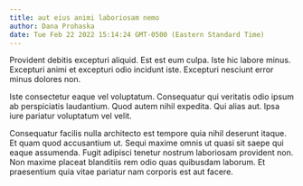 ```yaml
---
title: aut eius animi laboriosam nemo
author: Dana Prohaska
date: Tue Feb 22 2022 15:14:24 GMT-0500 (Eastern Standard Time)
---
```

Provident debitis excepturi aliquid. Est est eum culpa. Iste hic labore minus. Excepturi animi et excepturi odio incidunt iste. Excepturi nesciunt error minus dolores non.

 Iste consectetur eaque vel voluptatum. Consequatur qui veritatis odio ipsum ab perspiciatis laudantium. Quod autem nihil expedita. Qui alias aut. Ipsa iure pariatur voluptatum vel velit.

 Consequatur facilis nulla architecto est tempore quia nihil deserunt itaque. Et quam quod accusantium ut. Sequi maxime omnis ut quasi sit saepe qui eaque assumenda. Fugit adipisci tenetur nostrum laboriosam provident non. Non maxime placeat blanditiis rem odio quas quibusdam laborum. Et praesentium quia vitae pariatur nam corporis est aut facere.